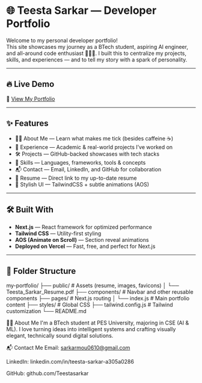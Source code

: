 # 🌐 Teesta Sarkar — Developer Portfolio

Welcome to my personal developer portfolio!  
This site showcases my journey as a BTech student, aspiring AI engineer, and all-around code enthusiast 👩🏻‍💻. I built this to centralize my projects, skills, and experiences — and to tell my story with a spark of personality.

---

## 🔥 Live Demo

🔗 [View My Portfolio](https://your-vercel-link.vercel.app)

---

## ✨ Features

- 🧑‍💻 About Me — Learn what makes me tick (besides caffeine ☕)
- 💼 Experience — Academic & real-world projects I’ve worked on
- 🛠️ Projects — GitHub-backed showcases with tech stacks
- 🧠 Skills — Languages, frameworks, tools & concepts
- 📬 Contact — Email, LinkedIn, and GitHub for collaboration
- 📄 Resume — Direct link to my up-to-date resume
- 🎨 Stylish UI — TailwindCSS + subtle animations (AOS)

---

## 🛠 Built With

- **Next.js** — React framework for optimized performance
- **Tailwind CSS** — Utility-first styling
- **AOS (Animate on Scroll)** — Section reveal animations
- **Deployed on Vercel** — Fast, free, and perfect for Next.js

---

## 📁 Folder Structure

my-portfolio/
├── public/ # Assets (resume, images, favicons)
│ └── Teesta_Sarkar_Resume.pdf
├── components/ # Navbar and other reusable components
├── pages/ # Next.js routing
│ └── index.js # Main portfolio content
├── styles/ # Global CSS
├── tailwind.config.js # Tailwind customization
└── README.md


🧑‍🎓 About Me
I'm a BTech student at PES University, majoring in CSE (AI & ML).
I love turning ideas into intelligent systems and crafting visually elegant, technically sound digital solutions.

📬 Contact Me
Email: sarkarmou0610@gmail.com

LinkedIn: linkedin.com/in/teesta-sarkar-a305a0286

GitHub: github.com/Teestasarkar

